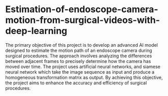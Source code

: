 # Estimation-of-endoscope-camera-motion-from-surgical-videos-with-deep-learning

The primary objective of this project is to develop an advanced AI model designed to estimate the motion path of an endoscope camera during surgical procedures. The approach involves analyzing the differences between adjacent frames to precisely determine how the camera has moved over time. The project uses artificial neural networks, and siamese neural network which take the image sequence as input and produce a homogeneous transformation matrix as output. By achieving this objective, the project aims to enhance the accuracy and efficiency of surgical procedures.

